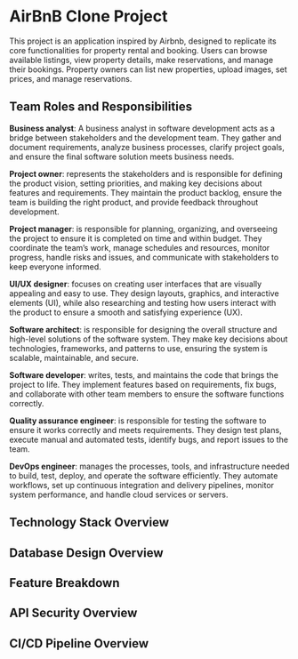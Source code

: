 # AirBnB Clone Project
This project is an application inspired by Airbnb, designed to replicate its core functionalities for property rental and booking. Users can browse available listings, view property details, make reservations, and manage their bookings. Property owners can list new properties, upload images, set prices, and manage reservations.
## Team Roles and Responsibilities
**Business analyst**: A business analyst in software development acts as a bridge between stakeholders and the development team. They gather and document requirements, analyze business processes, clarify project goals, and ensure the final software solution meets business needs.

**Project owner**: represents the stakeholders and is responsible for defining the product vision, setting priorities, and making key decisions about features and requirements. They maintain the product backlog, ensure the team is building the right product, and provide feedback throughout development.

**Project manager**: is responsible for planning, organizing, and overseeing the project to ensure it is completed on time and within budget. They coordinate the team’s work, manage schedules and resources, monitor progress, handle risks and issues, and communicate with stakeholders to keep everyone informed.

**UI/UX designer**: focuses on creating user interfaces that are visually appealing and easy to use. They design layouts, graphics, and interactive elements (UI), while also researching and testing how users interact with the product to ensure a smooth and satisfying experience (UX).

**Software architect**: is responsible for designing the overall structure and high-level solutions of the software system. They make key decisions about technologies, frameworks, and patterns to use, ensuring the system is scalable, maintainable, and secure.

**Software developer**: writes, tests, and maintains the code that brings the project to life. They implement features based on requirements, fix bugs, and collaborate with other team members to ensure the software functions correctly.

**Quality assurance engineer**: is responsible for testing the software to ensure it works correctly and meets requirements. They design test plans, execute manual and automated tests, identify bugs, and report issues to the team.

**DevOps engineer**: manages the processes, tools, and infrastructure needed to build, test, deploy, and operate the software efficiently. They automate workflows, set up continuous integration and delivery pipelines, monitor system performance, and handle cloud services or servers.

## Technology Stack Overview
## Database Design Overview
## Feature Breakdown
## API Security Overview
## CI/CD Pipeline Overview
